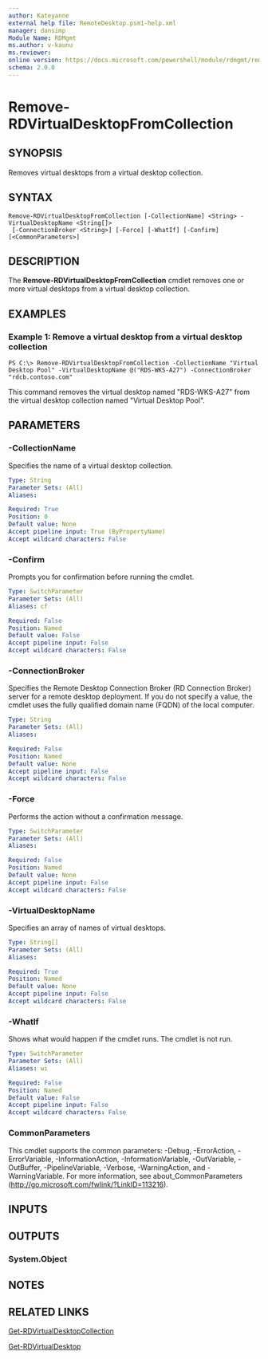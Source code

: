 ```yaml
---
author: Kateyanne
external help file: RemoteDesktop.psm1-help.xml
manager: dansimp
Module Name: RDMgmt
ms.author: v-kaunu
ms.reviewer:
online version: https://docs.microsoft.com/powershell/module/rdmgmt/remove-rdvirtualdesktopfromcollection?view=windowsserver2012-ps&wt.mc_id=ps-gethelp
schema: 2.0.0
---
```


# Remove-RDVirtualDesktopFromCollection

## SYNOPSIS
Removes virtual desktops from a virtual desktop collection.

## SYNTAX

```
Remove-RDVirtualDesktopFromCollection [-CollectionName] <String> -VirtualDesktopName <String[]>
 [-ConnectionBroker <String>] [-Force] [-WhatIf] [-Confirm] [<CommonParameters>]
```

## DESCRIPTION
The **Remove-RDVirtualDesktopFromCollection** cmdlet removes one or more virtual desktops from a virtual desktop collection.

## EXAMPLES

### Example 1: Remove a virtual desktop from a virtual desktop collection
```
PS C:\> Remove-RDVirtualDesktopFromCollection -CollectionName "Virtual Desktop Pool" -VirtualDesktopName @("RDS-WKS-A27") -ConnectionBroker "rdcb.contoso.com"
```

This command removes the virtual desktop named "RDS-WKS-A27" from the virtual desktop collection named "Virtual Desktop Pool".

## PARAMETERS

### -CollectionName
Specifies the name of a virtual desktop collection.

```yaml
Type: String
Parameter Sets: (All)
Aliases:

Required: True
Position: 0
Default value: None
Accept pipeline input: True (ByPropertyName)
Accept wildcard characters: False
```

### -Confirm
Prompts you for confirmation before running the cmdlet.

```yaml
Type: SwitchParameter
Parameter Sets: (All)
Aliases: cf

Required: False
Position: Named
Default value: False
Accept pipeline input: False
Accept wildcard characters: False
```

### -ConnectionBroker
Specifies the Remote Desktop Connection Broker (RD Connection Broker) server for a remote desktop deployment.
If you do not specify a value, the cmdlet uses the fully qualified domain name (FQDN) of the local computer.

```yaml
Type: String
Parameter Sets: (All)
Aliases:

Required: False
Position: Named
Default value: None
Accept pipeline input: False
Accept wildcard characters: False
```

### -Force
Performs the action without a confirmation message.

```yaml
Type: SwitchParameter
Parameter Sets: (All)
Aliases:

Required: False
Position: Named
Default value: None
Accept pipeline input: False
Accept wildcard characters: False
```

### -VirtualDesktopName
Specifies an array of names of virtual desktops.

```yaml
Type: String[]
Parameter Sets: (All)
Aliases:

Required: True
Position: Named
Default value: None
Accept pipeline input: False
Accept wildcard characters: False
```

### -WhatIf
Shows what would happen if the cmdlet runs.
The cmdlet is not run.

```yaml
Type: SwitchParameter
Parameter Sets: (All)
Aliases: wi

Required: False
Position: Named
Default value: False
Accept pipeline input: False
Accept wildcard characters: False
```

### CommonParameters
This cmdlet supports the common parameters: -Debug, -ErrorAction, -ErrorVariable, -InformationAction, -InformationVariable, -OutVariable, -OutBuffer, -PipelineVariable, -Verbose, -WarningAction, and -WarningVariable. For more information, see about_CommonParameters (http://go.microsoft.com/fwlink/?LinkID=113216).

## INPUTS

## OUTPUTS

### System.Object

## NOTES

## RELATED LINKS

[Get-RDVirtualDesktopCollection](./Get-RDVirtualDesktopCollection.md)

[Get-RDVirtualDesktop](./Get-RDVirtualDesktop.md)

